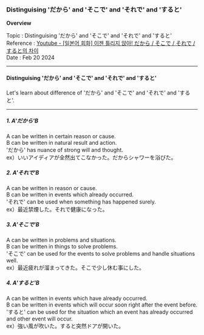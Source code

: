### Distinguising 'だから' and 'そこで' and 'それで' and 'すると'

**Overview**

Topic : Distinguising 'だから' and 'そこで' and 'それで' and 'すると'<br>
Reference : [Youtube - [일본어 회화] 이젠 틀리지 않아! だから / そこで / それで / すると의 차이](https://youtu.be/DSYc2BQrJEY?si=yoPw3vX3jyExm5bk)<br>
Date : Feb 20 2024<br>

---

#### Distinguising 'だから' and 'そこで' and 'それで' and 'すると'

Let's learn about difference of 'だから' and 'そこで' and 'それで' and 'すると'.<br>

---

##### 1. A'だから'B

A can be written in certain reason or cause.<br>
B can be written in natural result and action.<br>
'だから' has nuance of strong will and thought.<br>
ex）いいアイディアが全然出てこなかった。だからシャワーを浴びた。<br>

##### 2. A'それで'B

A can be written in reason or cause.<br>
B can be written in events which already occurred.<br>
'それで' can be used when something has happened surely.<br>
ex）最近禁煙した。それで健康になった。<br>

##### 3. A'そこで'B

A can be written in problems and situations.<br>
B can be written in things to solve problems.<br>
'そこで' can be used for the events to solve problems and handle situations well.<br>
ex）最近疲れが溜まってきた。そこで少し休む事にした。<br>

##### 4. A'すると'B

A can be written in events which have already occurred.<br>
B can be written in events which will occur soon right after the event before.<br>
'すると' can be used for the situation which an event has already occurred and other event will occur.<br>
ex）強い風が吹いた。すると突然ドアが開いた。<br>
